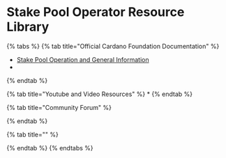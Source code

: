 # Stake Pool Operator Resource Library

{% tabs %}
{% tab title="Official Cardano Foundation Documentation" %}
* [Stake Pool Operation and General Information](https://cardano.org/stake-pool-operation/) 
* 
{% endtab %}

{% tab title="Youtube and Video Resources" %}
* 
{% endtab %}

{% tab title="Community Forum" %}

{% endtab %}

{% tab title="" %}

{% endtab %}
{% endtabs %}

